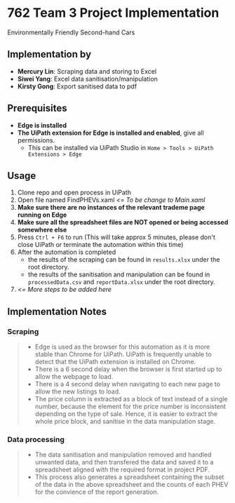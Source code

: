 # 762 Team 3 Project Implementation

Environmentally Friendly Second-hand Cars

## Implementation by

* **Mercury Lin**: Scraping data and storing to Excel
* **Siwei Yang**: Excel data sanitisation/manipulation
* **Kirsty Gong**: Export sanitised data to pdf

## Prerequisites

* **Edge is installed**
* **The UiPath extension for Edge is installed and enabled**, give all permissions.
  * This can be installed via UiPath Studio in `Home > Tools > UiPath Extensions > Edge`

## Usage

1. Clone repo and open process in UiPath
2. Open file named FindPHEVs.xaml _<= To be change to Main.xaml_
3. **Make sure there are no instances of the relevant trademe page running on Edge**
4. **Make sure all the spreadsheet files are NOT opened or being accessed somewhere else**
5. Press `Ctrl + F6` to run (This will take approx 5 minutes, please don't close UiPath or terminate the automation within this time)
6. After the automation is completed
    * the results of the scraping can be found in `results.xlsx` under the root directory.
    * the results of the sanitisation and manipulation can be found in `processedData.csv` and `reportData.xlsx` under the root directory.
7. _<= More steps to be added here_

## Implementation Notes

### Scraping

> * Edge is used as the browser for this automation as it is more stable than Chrome for UiPath. UiPath is frequently unable to detect that the UiPath extension is installed on Chrome.
> * There is a 6 second delay when the browser is first started up to allow the webpage to load.
> * There is a 4 second delay when navigating to each new page to allow the new listings to load.
> * The price column is extracted as a block of text instead of a single number, because the element for the price number is inconsistent depending on the type of sale. Hence, it is easier to extract the whole price block, and sanitise in the data manipulation stage.

### Data processing

> * The data sanitisation and manipulation removed and handled unwanted data, and then transfered the data and saved it to a spreadsheet aligned with the required format in project PDF.
> * This process also generates a spreadsheet containing the subset of the data in the above spreadsheet and the counts of each PHEV for the convience of the report generation.
